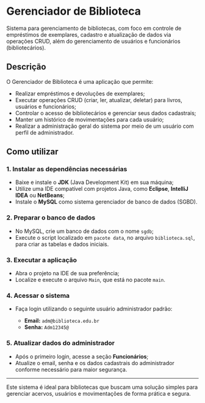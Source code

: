 # Gerenciador de Biblioteca

Sistema para gerenciamento de bibliotecas, com foco em controle de empréstimos de exemplares, cadastro e atualização de dados via operações CRUD, além do gerenciamento de usuários e funcionários (bibliotecários).

## Descrição

O Gerenciador de Biblioteca é uma aplicação que permite:

- Realizar empréstimos e devoluções de exemplares;
- Executar operações CRUD (criar, ler, atualizar, deletar) para livros, usuários e funcionários;
- Controlar o acesso de bibliotecários e gerenciar seus dados cadastrais;
- Manter um histórico de movimentações para cada usuário;
- Realizar a administração geral do sistema por meio de um usuário com perfil de administrador.

## Como utilizar

### 1. Instalar as dependências necessárias

- Baixe e instale o **JDK** (Java Development Kit) em sua máquina;
- Utilize uma IDE compatível com projetos Java, como **Eclipse**, **IntelliJ IDEA** ou **NetBeans**;
- Instale o **MySQL** como sistema gerenciador de banco de dados (SGBD).

### 2. Preparar o banco de dados

- No MySQL, crie um banco de dados com o nome `sgdb`;
- Execute o script localizado em `pacote data`, no arquivo `biblioteca.sql`, para criar as tabelas e dados iniciais.

### 3. Executar a aplicação

- Abra o projeto na IDE de sua preferência;
- Localize e execute o arquivo `Main`, que está no pacote `main`.

### 4. Acessar o sistema

- Faça login utilizando o seguinte usuário administrador padrão:

  - **Email:** `adm@biblioteca.edu.br`
  - **Senha:** `Adm12345@`

### 5. Atualizar dados do administrador

- Após o primeiro login, acesse a seção **Funcionários**;
- Atualize o email, senha e os dados cadastrais do administrador conforme necessário para maior segurança.

---

Este sistema é ideal para bibliotecas que buscam uma solução simples para gerenciar acervos, usuários e movimentações de forma prática e segura.
